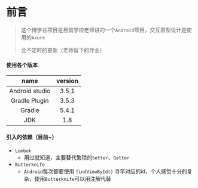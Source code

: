 # 前言

> 这个博学谷项目是目前学校老师讲的一个`Android`项目，交互原型设计是使用的`Axure` 
>
> 会不定时的更新（老师留下的作业） 



#### 使用各个版本

|      name      | version |
| :------------: | :-----: |
| Android studio |  3.5.1  |
| Gradle Plugin  |  3.5.3  |
|     Gradle     |  5.4.1  |
|      JDK       |   1.8   |



#### 引入的依赖（目前~）

* `Lombok `
  * 用过就知道，主要替代繁琐的`Setter`、`Getter`
* `Butterknife`
  * `Android`每次都要使用 `findViewById()` 寻早对应的id，个人感觉十分的复杂，使用`Butterknife`可以用注解代替



